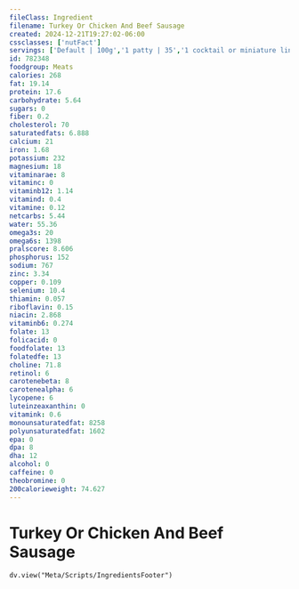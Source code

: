 ```yaml
---
fileClass: Ingredient
filename: Turkey Or Chicken And Beef Sausage
created: 2024-12-21T19:27:02-06:00
cssclasses: ['nutFact']
servings: ['Default | 100g','1 patty | 35','1 cocktail or miniature link | 10','1 breakfast size link | 20','1 bun-size or griller link | 75','1 slice | 15','1 piece | 75','1 cup, nfs | 138','1 oz, cooked | 28','1 cubic inch | 18']
id: 782348
foodgroup: Meats
calories: 268
fat: 19.14
protein: 17.6
carbohydrate: 5.64
sugars: 0
fiber: 0.2
cholesterol: 70
saturatedfats: 6.888
calcium: 21
iron: 1.68
potassium: 232
magnesium: 18
vitaminarae: 8
vitaminc: 0
vitaminb12: 1.14
vitamind: 0.4
vitamine: 0.12
netcarbs: 5.44
water: 55.36
omega3s: 20
omega6s: 1398
pralscore: 8.606
phosphorus: 152
sodium: 767
zinc: 3.34
copper: 0.109
selenium: 10.4
thiamin: 0.057
riboflavin: 0.15
niacin: 2.868
vitaminb6: 0.274
folate: 13
folicacid: 0
foodfolate: 13
folatedfe: 13
choline: 71.8
retinol: 6
carotenebeta: 8
carotenealpha: 6
lycopene: 6
luteinzeaxanthin: 0
vitamink: 0.6
monounsaturatedfat: 8258
polyunsaturatedfat: 1602
epa: 0
dpa: 8
dha: 12
alcohol: 0
caffeine: 0
theobromine: 0
200calorieweight: 74.627
---
```


# Turkey Or Chicken And Beef Sausage

```dataviewjs
dv.view("Meta/Scripts/IngredientsFooter")
```